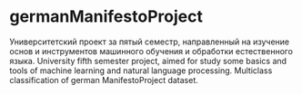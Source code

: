 # germanManifestoProject
Университетский проект за пятый семестр, направленный на изучение основ и инструментов машинного обучения и обработки естественного языка. University fifth semester project, aimed for study some basics and tools of machine learning and natural language processing. Multiclass classification of german ManifestoProject dataset.
